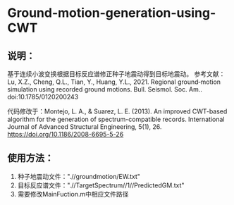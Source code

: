 # Ground-motion-generation-using-CWT
## 说明：

基于连续小波变换根据目标反应谱修正种子地震动得到目标地震动。
参考文献：Lu, X.Z., Cheng, Q.L., Tian, Y., Huang, Y.L., 2021. Regional ground‐motion simulation using recorded ground motions. Bull. Seismol. Soc. Am.. doi:10.1785/0120200243


代码修改于：Montejo, L. A., & Suarez, L. E. (2013). An improved CWT-based algorithm for the generation of spectrum-compatible records. International Journal of Advanced Structural Engineering, 5(1), 26.  https://doi.org/10.1186/2008-6695-5-26 

## 使用方法：

1. 种子地震动文件：".//groundmotion/EW.txt"
2. 目标反应谱文件：".//TargetSpectrum//1//PredictedGM.txt"
3. 需要修改MainFuction.m中相应文件路径
